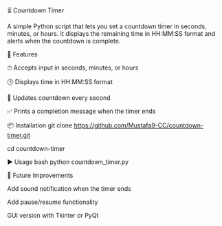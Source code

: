 ⏳ Countdown Timer

A simple Python script that lets you set a countdown timer in seconds, minutes, or hours. It displays the remaining time in HH:MM:SS format and alerts when the countdown is complete.

🚀 Features  

⏱ Accepts input in seconds, minutes, or hours

🕒 Displays time in HH:MM:SS format

🔄 Updates countdown every second

✅ Prints a completion message when the timer ends 

📦 Installation
git clone https://github.com/Mustafa9-CC/countdown-timer.git 

cd countdown-timer

▶️ Usage
bash
python countdown_timer.py


📌 Future Improvements

Add sound notification when the timer ends

Add pause/resume functionality

GUI version with Tkinter or PyQt
